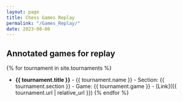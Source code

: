 ```yaml
---
layout: page
title: Chess Games Replay
permalink: "/Games_Replay/"
date: 2023-08-06
---
```

## Annotated games for replay

{% for tournament in site.tournaments %}
- **{{ tournament.title }}** - {{ tournament.name }} - Section: {{ tournament.section }} - Game: {{ tournament.game }} - [Link]({{ tournament.url | relative_url }})
{% endfor %}






